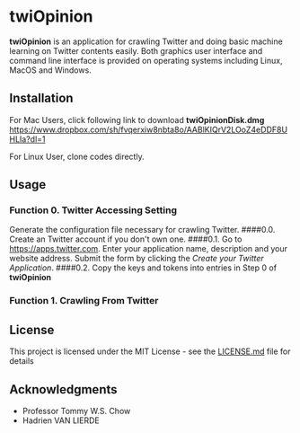 # twiOpinion
**twiOpinion** is an application for crawling Twitter and doing basic machine learning on Twitter contents easily. Both graphics user interface and command line interface is provided on operating systems including Linux, MacOS and Windows.

## Installation
For Mac Users, click following link to download **twiOpinionDisk.dmg**
https://www.dropbox.com/sh/fvqerxiw8nbta8o/AABlKIQrV2LOoZ4eDDF8UHLIa?dl=1

For Linux User, clone codes directly.

## Usage
### Function 0.  Twitter Accessing Setting
Generate the configuration file necessary for crawling Twitter. 
####0.0. Create an Twitter account if you don't own one.
####0.1. Go to https://apps.twitter.com. Enter your application name, description and your website address. Submit the form by clicking the *Create your Twitter Application*. 
####0.2. Copy the keys and tokens into entries in Step 0 of **twiOpinion**

### Function 1.  Crawling From Twitter



## License
This project is licensed under the MIT License - see the [LICENSE.md](LICENSE.md) file for details

## Acknowledgments
* Professor Tommy W.S. Chow
* Hadrien VAN LIERDE 

